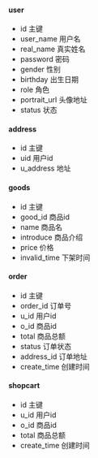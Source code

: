 #### user

- id 主键
- user_name 用户名
- real_name 真实姓名
- password 密码
- gender 性别
- birthday 出生日期
- role 角色
- portrait_url 头像地址
- status 状态

#### address

- id 主键
- uid 用户id
- u_address 地址

#### goods

- id 主键
- good_id 商品id
- name 商品名
- introduce 商品介绍
- price 价格
- invalid_time 下架时间

#### order

- id 主键
- order_id 订单号
- u_id 用户id
- o_id 商品id
- total 商品总额
- status 订单状态
- address_id 订单地址 
- create_time 创建时间

#### shopcart

- id 主键
- u_id 用户id
- o_id 商品id
- total 商品总额
- create_time 创建时间
